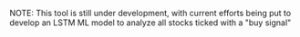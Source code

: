 NOTE: This tool is still under development, with current efforts being put to develop an LSTM ML model to analyze all stocks ticked with a "buy signal"
